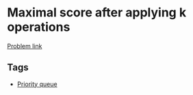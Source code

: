 # Maximal score after applying k operations

[Problem link](https://leetcode.com/problems/maximal-score-after-applying-k-operations/)

## Tags

* [Priority queue](/README.md#Priority_queue)
